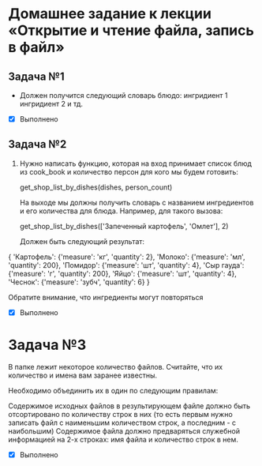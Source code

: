 # Домашнее задание к лекции «Открытие и чтение файла, запись в файл»

## Задача №1
* Должен получится следующий словарь 
блюдо: ингридиент 1
       ингридиент 2 и тд.

- [x] Выполнено

## Задача №2
1. Нужно написать функцию, которая на вход принимает список блюд из cook_book и количество персон для кого мы будем готовить:

    get_shop_list_by_dishes(dishes, person_count)

   На выходе мы должны получить словарь с названием ингредиентов и его количества для блюда. Например, для такого вызова:

    get_shop_list_by_dishes(['Запеченный картофель', 'Омлет'], 2)

   Должен быть следующий результат:

 {
  'Картофель': {'measure': 'кг', 'quantity': 2},
  'Молоко': {'measure': 'мл', 'quantity': 200},
  'Помидор': {'measure': 'шт', 'quantity': 4},
  'Сыр гауда': {'measure': 'г', 'quantity': 200},
  'Яйцо': {'measure': 'шт', 'quantity': 4},
  'Чеснок': {'measure': 'зубч', 'quantity': 6}
}

Обратите внимание, что ингредиенты могут повторяться

- [x] Выполнено

# Задача №3

В папке лежит некоторое количество файлов. Считайте, что их количество и имена вам заранее известны.

Необходимо объединить их в один по следующим правилам:

Содержимое исходных файлов в результирующем файле должно быть отсортировано по количеству строк в них (то есть первым нужно записать файл с наименьшим количеством строк, а последним - с наибольшим)
Содержимое файла должно предваряться служебной информацией на 2-х строках: имя файла и количество строк в нем.
- [x] Выполнено